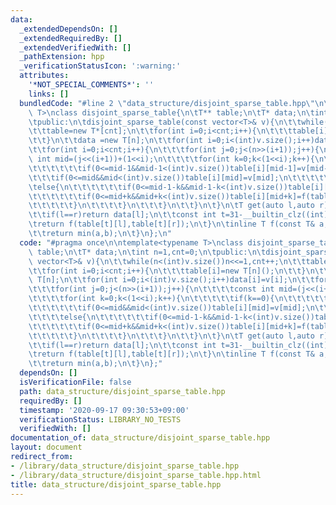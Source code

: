 ```yaml
---
data:
  _extendedDependsOn: []
  _extendedRequiredBy: []
  _extendedVerifiedWith: []
  _pathExtension: hpp
  _verificationStatusIcon: ':warning:'
  attributes:
    '*NOT_SPECIAL_COMMENTS*': ''
    links: []
  bundledCode: "#line 2 \"data_structure/disjoint_sparse_table.hpp\"\n\ntemplate<typename\
    \ T>\nclass disjoint_sparse_table{\n\tT** table;\n\tT* data;\n\tint n=1,cnt=0;\n\
    \tpublic:\n\tdisjoint_sparse_table(const vector<T>& v){\n\t\twhile(n<(int)v.size())n<<=1,cnt++;\n\
    \t\ttable=new T*[cnt];\n\t\tfor(int i=0;i<cnt;i++){\n\t\t\ttable[i]=new T[n]();\n\
    \t\t}\n\t\tdata =new T[n];\n\t\tfor(int i=0;i<(int)v.size();i++)data[i]=v[i];\n\
    \t\tfor(int i=0;i<cnt;i++){\n\t\t\tfor(int j=0;j<(n>>(i+1));j++){\n\t\t\t\tconst\
    \ int mid=(j<<(i+1))+(1<<i);\n\t\t\t\tfor(int k=0;k<(1<<i);k++){\n\t\t\t\t\tif(k==0){\n\
    \t\t\t\t\t\tif(0<=mid-1&&mid-1<(int)v.size())table[i][mid-1]=v[mid-1];\n\t\t\t\
    \t\t\tif(0<=mid&&mid<(int)v.size())table[i][mid]=v[mid];\n\t\t\t\t\t}\n\t\t\t\t\
    \telse{\n\t\t\t\t\t\tif(0<=mid-1-k&&mid-1-k<(int)v.size())table[i][mid-1-k]=f(table[i][mid-k],v[mid-1-k]);\n\
    \t\t\t\t\t\tif(0<=mid+k&&mid+k<(int)v.size())table[i][mid+k]=f(table[i][mid+k-1],v[mid+k]);\n\
    \t\t\t\t\t}\n\t\t\t\t}\n\t\t\t}\n\t\t}\n\t}\n\tT get(auto l,auto r){\n\t\tr--;\n\
    \t\tif(l==r)return data[l];\n\t\tconst int t=31-__builtin_clz((int)(l^r));\n\t\
    \treturn f(table[t][l],table[t][r]);\n\t}\n\tinline T f(const T& a,const T& b){\n\
    \t\treturn min(a,b);\n\t}\n};\n"
  code: "#pragma once\n\ntemplate<typename T>\nclass disjoint_sparse_table{\n\tT**\
    \ table;\n\tT* data;\n\tint n=1,cnt=0;\n\tpublic:\n\tdisjoint_sparse_table(const\
    \ vector<T>& v){\n\t\twhile(n<(int)v.size())n<<=1,cnt++;\n\t\ttable=new T*[cnt];\n\
    \t\tfor(int i=0;i<cnt;i++){\n\t\t\ttable[i]=new T[n]();\n\t\t}\n\t\tdata =new\
    \ T[n];\n\t\tfor(int i=0;i<(int)v.size();i++)data[i]=v[i];\n\t\tfor(int i=0;i<cnt;i++){\n\
    \t\t\tfor(int j=0;j<(n>>(i+1));j++){\n\t\t\t\tconst int mid=(j<<(i+1))+(1<<i);\n\
    \t\t\t\tfor(int k=0;k<(1<<i);k++){\n\t\t\t\t\tif(k==0){\n\t\t\t\t\t\tif(0<=mid-1&&mid-1<(int)v.size())table[i][mid-1]=v[mid-1];\n\
    \t\t\t\t\t\tif(0<=mid&&mid<(int)v.size())table[i][mid]=v[mid];\n\t\t\t\t\t}\n\t\
    \t\t\t\telse{\n\t\t\t\t\t\tif(0<=mid-1-k&&mid-1-k<(int)v.size())table[i][mid-1-k]=f(table[i][mid-k],v[mid-1-k]);\n\
    \t\t\t\t\t\tif(0<=mid+k&&mid+k<(int)v.size())table[i][mid+k]=f(table[i][mid+k-1],v[mid+k]);\n\
    \t\t\t\t\t}\n\t\t\t\t}\n\t\t\t}\n\t\t}\n\t}\n\tT get(auto l,auto r){\n\t\tr--;\n\
    \t\tif(l==r)return data[l];\n\t\tconst int t=31-__builtin_clz((int)(l^r));\n\t\
    \treturn f(table[t][l],table[t][r]);\n\t}\n\tinline T f(const T& a,const T& b){\n\
    \t\treturn min(a,b);\n\t}\n};"
  dependsOn: []
  isVerificationFile: false
  path: data_structure/disjoint_sparse_table.hpp
  requiredBy: []
  timestamp: '2020-09-17 09:30:53+09:00'
  verificationStatus: LIBRARY_NO_TESTS
  verifiedWith: []
documentation_of: data_structure/disjoint_sparse_table.hpp
layout: document
redirect_from:
- /library/data_structure/disjoint_sparse_table.hpp
- /library/data_structure/disjoint_sparse_table.hpp.html
title: data_structure/disjoint_sparse_table.hpp
---
```

